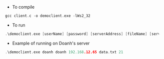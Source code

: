 - To compile
```c
gcc client.c -o democlient.exe -lWs2_32
```

- To run
```c
.\democlient.exe [userName] [password] [serverAddress] [fileName] [serverPort]
```

- Example of running on Doanh's server
```c
.\democlient.exe doanh doanh 192.168.12.65 data.txt 21
```
